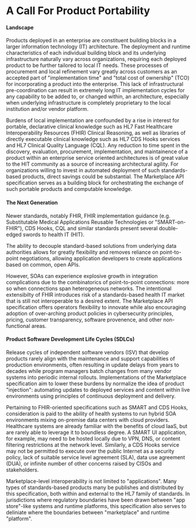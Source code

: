 # A Call For Product Portability

#### Landscape
Products deployed in an enterprise are constituent building blocks in a larger information technology (IT) architecture. The deployment and runtime characteristics of each individual building block and its underlying infrastructure naturally vary across organizations, requiring each deployed product to be further tailored to local IT needs. These processes of procurement and local refinement vary greatly across customers as an accepted part of "implementation time" and "total cost of ownership" (TCO) for incorporating a product into the enterprise. This lack of infrastructural pre-coordination can result in extremely long IT implementation cycles for any capability to be added to, or changed within, an architecture, especially when underlying infrastructure is completely proprietary to the local institution and/or vendor platform.

Burdens of local implementation are confounded by a rise in interest for portable, declarative clinical knowledge such as HL7 Fast Healthcare Interoperability Resources (FHIR) Clinical Reasoning, as well as libraries of directly executable clinical knowledge such as HL7 CDS Hooks services and HL7 Clinical Quality Language (CQL). Any reduction to time spent in the discovery, evaluation, procurement, implementation, and maintainence of a product within an enterprise service oriented architectures is of great value to the HIT community as a source of increasing architectural agility. For organizations willing to invest in automated deployment of such standards-based products, direct savings could be substantial. The Marketplace API specification serves as a building block for orchestrating the exchange of such portable products and computable knowledge.

#### The Next Generation

Newer standards, notably FHIR, FHIR implementation guidance (e.g. Substitutable Medical Applications Reusable Technologies or "SMART-on-FHIR"), CDS Hooks, CQL and similar standards present several double-edged swords to health IT (HIT).

The ability to decouple standard-based solutions from underlying data authorities allows for greatly flexibility and removes reliance on point-to-point negotiations, allowing application developers to create applications based on common, open APIs.

However, SOAs can experience explosive growth in integration complications due to the combinatorics of point-to-point connections: more so when connections span heterogeneous networks. The intentional extensibilty of FHIR introduces risk of a standards-based health IT market that is still not interoperable to a desired extent. The Marketplace API specification offers operators flexibility to innovate while also encouraging adoption of over-arching product policies in cybersecurity principles, pricing, customer transparency, software provenence, and other non-functional areas. 

#### Product Software Development Life Cycles (SDLCs)

 <!-- There are many tradeoffs in the continuum between monolithic and microservice architectural principles, and the exponential increase in potential touch points in highly decoupled architectures is not to be discounted. Further, d -->

Release cycles of independent software vendors (ISV) that develop products rarely align with the maintenance and support capabilities of production environments, often resulting in update delays from years to decades while program managers batch changes from many vendor systems into periodic internal rollouts. Implementations of the Marketplace specification aim to lower these burdens by normalize the idea of product "injection": automating updates to deployed services and content within live environments using principles of continuous deployment and delivery.

Pertaining to FHIR-oriented specifications such as SMART and CDS Hooks, consideration is paid to the ability of health systems to run hybrid SOA environments mixing on-premise data centers with cloud providers. Healthcare systems are already familiar with the benefits of cloud IaaS, but are rarely able to leverage it to boundless degree. A SMART UI application, for example, may need to be hosted locally due to VPN, DNS, or content filtering restrictions at the network level. Similarly, a CDS Hooks service may not be permitted to execute over the public Internet as a security policy, lack of suitable service level agreement (SLA), data use agreement (DUA), or infinite number of other concerns raised by CISOs and stakeholders.

Marketplace-level interoperability is not limited to "applications". Many types of standards-based products many be publishes and distributed by this specification, both within and external to the HL7 family of standards. In jurisdictions where regulatory boundaries have been drawn between "app store"-like systems and runtime platforms, this specification also serves to deliniate where the boundaries between "marketplace" and runtime "platform".

